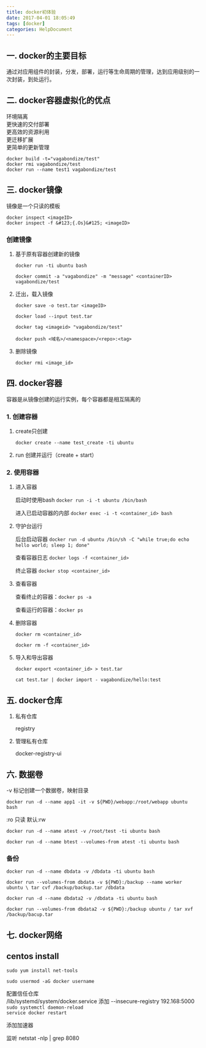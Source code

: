 ```yaml
---
title: docker初体验
date: 2017-04-01 18:05:49
tags: [docker]
categories: HelpDocument
---
```


## 一. docker的主要目标

通过对应用组件的封装，分发，部署，运行等生命周期的管理，达到应用级别的一次封装，到处运行。

## 二. docker容器虚拟化的优点

环境隔离  
更快速的交付部署  
更高效的资源利用  
更迁移扩展  
更简单的更新管理

<!-- more -->

`docker build -t="vagabondize/test"`  
`docker rmi vagabondize/test`  
`docker run --name test1 vagabondize/test`

## 三. docker镜像

镜像是一个只读的模板  

`docker inspect <imageID>`  
`docker inspect -f &#123;{.Os}&#125; <imageID>`

### 创建镜像

1. 基于原有容器创建新的镜像  

    `docker run -ti ubuntu bash`

    `docker commit -a "vagabondize" -m "message" <containerID> vagabondize/test`

2. 迁出，载入镜像

    `docker save -o test.tar <imageID>`

    `docker load --input test.tar`

    `docker tag <imageid> "vagabondize/test"`

    `docker push <域名>/<namespace>/<repo>:<tag>`

3. 删除镜像

    `docker rmi <image_id>`

## 四. docker容器

容器是从镜像创建的运行实例，每个容器都是相互隔离的  

### 1. 创建容器

1) create只创建

    `docker create --name test_create -ti ubuntu`

2) run 创建并运行（create + start）

### 2. 使用容器

1. 进入容器

   启动时使用bash `docker run -i -t ubuntu /bin/bash`

   进入已启动容器的内部 `docker exec -i -t <container_id> bash`

2. 守护台运行

    后台启动容器 `docker run -d ubuntu /bin/sh -C "while true;do echo hello world; sleep 1; done"`

    查看容器日志 `docker logs -f <container_id>`

    终止容器 `docker stop <container_id>`

3. 查看容器

    查看终止的容器：`docker ps -a`

    查看运行的容器：`docker ps`  

4. 删除容器

    `docker rm <container_id>`

    `docker rm -f <container_id>`

5. 导入和导出容器

    `docker export <container_id> > test.tar`

     `cat test.tar | docker import - vagabondize/hello:test`

## 五. docker仓库

1. 私有仓库

    registry

2. 管理私有仓库

    docker-registry-ui

## 六. 数据卷

 -v 标记创建一个数据卷，映射目录

 `docker run -d --name app1 -it -v ${PWD}/webapp:/root/webapp ubuntu bash`

 :ro 只读   默认:rw

 `docker run -d --name atest -v /root/test -ti ubuntu bash`

 `docker run -d --name btest --volumes-from atest -ti ubuntu bash`

### 备份

`docker run -d --name dbdata -v /dbdata -ti ubuntu bash`

`docker run --volumes-from dbdata -v ${PWD}:/backup --name worker ubuntu \ tar cvf /backup/backup.tar /dbdata`

`docker run -d --name dbdata2 -v /dbdata -ti ubuntu bash`

`docker run --volumes-from dbdata2 -v ${PWD}:/backup ubuntu / tar xvf /backup/bacup.tar`

## 七. docker网络

## centos install

`sudo yum install net-tools`  

`sudo usermod -aG docker username`

配置信任仓库  
/lib/systemd/system/docker.service  添加  --insecure-registry 192.168:5000  
`sudo systemctl daemon-reload`  
`service docker restart`  

添加加速器

监听 netstat -nlp | grep 8080
